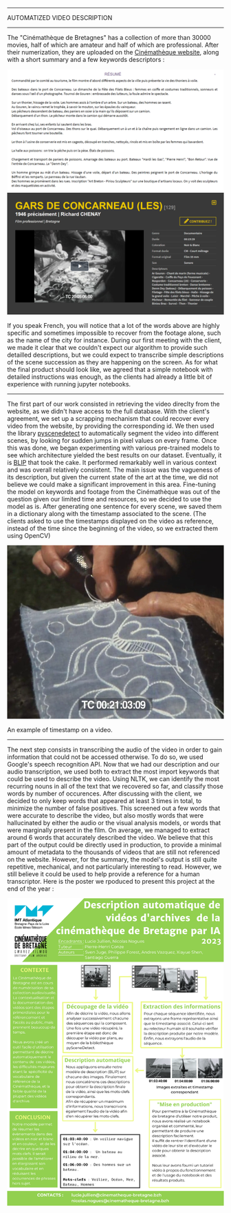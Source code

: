 
---

<p class="titletext">AUTOMATIZED VIDEO DESCRIPTION</p>

---

<p class="articletext">The "Cinémathèque de Bretagnes" has a collection of more than 30000 movies, half of which are amateur and half of which are professional. After their numerization, they are uploaded on the <a href="https://www.cinematheque-bretagne.bzh/" class="linkedinlink">Cinémathèque website</a>, along with a short summary and a few keywords descriptors : </p> 

<img src="images/resumecinematheque.png?raw=true" alt="resumecinematheque" class="imgarticle"/>
<img src="images/keywordscinematheque.png?raw=true" alt="keywordscinematheque" class="imgarticle"/>

<p class="articletext">If you speak French, you will notice that a lot of the words above are highly specific and sometimes impossible to recover from the footage alone, such as the name of the city for instance. During our first meeting with the client, we made it clear that we couldn't expect our algorithm to provide such detailled descriptions, but we could expect to transcribe simple descriptions of the scene succession as they are happening on the screen. As for what the final product should look like, we agreed that a simple notebook with detailed instructions was enough, as the clients had already a little bit of experience with running jupyter notebooks.</p>

---

<p class="articletext">The first part of our work consisted in retrieving the video direclty from the website, as we didn't have access to the full database. With the client's agreement, we set up a scrapping mechanism that could recover every video from the website, by providing the corresponding id. We then used the library <a href="https://www.scenedetect.com/" class="imgarticle">pyscenedetect</a> to automatically segment the video into different scenes, by looking for sudden jumps in pixel values on every frame. Once this was done, we began experimenting with various pre-trained models to see which architecture yielded the best results on our dataset. Eventually, it is <a href="https://github.com/salesforce/BLIP" class="imgarticle">BLIP</a> that took the cake. It performed remarkably well in various context and was overall relatively consistent. The main issue was the vagueness of its description, but given the current state of the art at the time, we did not believe we could make a significant improvement in this area. Fine-tuning the model on keywords and footage from the Cinémathèque was out of the question given our limited time and resources, so we decided to use the model as is. After generating one sentence for every scene, we saved them in a dictionary along with the timestamp associated to the scene. (The clients asked to use the timestamps displayed on the video as reference, instead of the time since the beginning of the video, so we extracted them using OpenCV) </p>

<img src="images/12.png?raw=true" alt="timestamp example" class="imgarticle"/>
<p class="articletext centered">An example of timestamp on a video.</p>

---
<p class="articletext">The next step consists in transcribing the audio of the video in order to gain information that could not be accessed otherwise. To do so, we used Google's speech recognition API. Now that we had our description and our audio transcription, we used both to extract the most import keywords that could be used to describe the video. Using NLTK, we can identify the most recurring nouns in all of the text that we recovered so far, and classify those words by number of occurences. After discussing with the client, we decided to only keep words that appeared at least 3 times in total, to minimize the number of false positives. This screened out a few words that were accurate to describe the video, but also mostly words that were hallucinated by either the audio or the visual analysis models, or words that were marginally present in the film. On average, we managed to extract around 6 words that accurately described the video. We believe that this part of the output could be directly used in production, to provide a minimal amount of metadata to the thousands of videos that are still not referenced on the website. However, for the summary, the model's output is still quite repetitive, mechanical, and not particularly interesting to read. However, we still believe it could be used to help provide a reference for a human transcriptor. Here is the poster we rpoduced to present this project at the end of the year :</p>

<img src="images/poster.png?raw=true" alt="poster cinematheque" class="imgarticle"/>



